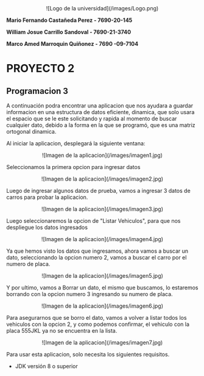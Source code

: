 <div align="center"> ![Logo de la universidad](/images/Logo.png) </div align="center">

**Mario Fernando Castañeda Perez - 7690-20-145**

**William Josue Carrillo Sandoval - 7690-21-3740**

**Marco Amed Marroquin Quiñonez - 7690 -09-7104**

# PROYECTO 2
## Programacion 3

A continuación podra encontrar una aplicacion que nos ayudara a guardar informacion en una estructura de datos eficiente, dinamica, que solo usara el espacio que se le este solicitando y rapida al momento de buscar cualquier dato, debido a la forma en la que se programó, que es una matriz ortogonal dinamica.

Al iniciar la aplicacion, desplegará la siguiente ventana: 
<div align="center"> ![Imagen de la aplicacion](/images/imagen1.jpg) </div align="center">

Seleccionamos la primera opcion para ingresar datos
<div align="center"> ![Imagen de la aplicacion](/images/imagen2.jpg) </div align="center">

Luego de ingresar algunos datos de prueba, vamos a ingresar 3 datos de carros para probar la aplicacion.
<div align="center"> ![Imagen de la aplicacion](/images/imagen3.jpg) </div align="center">

Luego seleccionaremos la opcion de "Listar Vehiculos", para que nos despliegue los datos ingresados
<div align="center"> ![Imagen de la aplicacion](/images/imagen4.jpg) </div align="center">

Ya que hemos visto los datos que ingresamos, ahora vamos a buscar un dato, seleccionando la opcion numero 2, vamos a buscar el carro por el numero de placa. 
<div align="center"> ![Imagen de la aplicacion](/images/imagen5.jpg) </div align="center">

Y por ultimo, vamos a Borrar un dato, el mismo que buscamos, lo estaremos borrando con la opcion numero 3 ingresando su numero de placa.
<div align="center"> ![Imagen de la aplicacion](/images/imagen6.jpg) </div align="center">

Para asegurarnos que se borro el dato, vamos a volver a listar todos los vehiculos con la opcion 2, y como podemos confirmar, el vehiculo con la placa 555JKL ya no se encuentra en la lista.
<div align="center"> ![Imagen de la aplicacion](/images/imagen7.jpg) </div align="center">

Para usar esta aplicacion, solo necesita los siguientes requisitos.
- JDK versión 8 o superior
